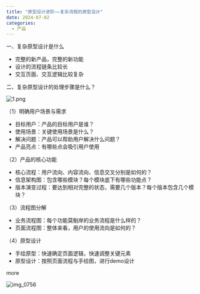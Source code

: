 ```yaml
---
title: "原型设计进阶——复杂流程的原型设计"
date: 2024-07-02
categories:
  - 产品
---
```



一、复杂原型设计是什么

<!-- more -->

- 完整的新产品，完整的新功能
- 设计的流程链条比较长
- 交互页面、交互逻辑比较复杂

二、复杂原型设计的处理步骤是什么？

![1.png](../../../../assets/images/1.png)

（1）明确用户场景与需求

- 目标用户：产品的目标用户是谁？
- 使用场景：关键使用场景是什么？
- 解决问题：产品可以帮助用户解决什么问题？
- 产品亮点：有哪些点会吸引用户使用

（2）产品的核心功能

- 核心流程：用户流向、内容流向、信息交叉分别是如何的？
- 信息架构图：包含哪些模块？每个模块底下有哪些功能点？
- 版本演变过程：要达到相对完整的状态，需要几个版本？每个版本包含几个模块？

（3）流程图分解

- 业务流程图：每个功能莫魁岸的业务流程是什么样的？
- 页面流程图：整体来看，用户的使用流向是如何的？

（4）原型设计

- 手绘原型：快速确定页面逻辑，快速调整关键元素
- 原型设计：按照页面流程与手绘图，进行demo设计

more

![img_0756](../../../../assets/images/img_0756)